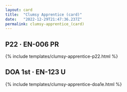 ```yaml
---
layout: card
title:  "Clumsy Apprentice (card)"
date:   "2022-12-29T21:47:36.237Z"
permalink: clumsy-apprentice_(card)
---
```


## P22 &middot; EN-006 PR

{% include templates/clumsy-apprentice-p22.html %}


## DOA 1st &middot; EN-123 U

{% include templates/clumsy-apprentice-doa1e.html %}
